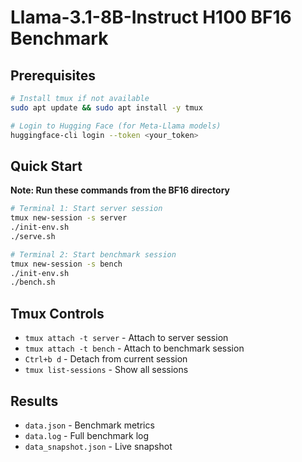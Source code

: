 # Llama-3.1-8B-Instruct H100 BF16 Benchmark

## Prerequisites

```bash
# Install tmux if not available
sudo apt update && sudo apt install -y tmux
```

```bash
# Login to Hugging Face (for Meta-Llama models)
huggingface-cli login --token <your_token>
```

## Quick Start

**Note: Run these commands from the BF16 directory**

```bash
# Terminal 1: Start server session
tmux new-session -s server
./init-env.sh
./serve.sh

# Terminal 2: Start benchmark session  
tmux new-session -s bench
./init-env.sh
./bench.sh
```

## Tmux Controls
- `tmux attach -t server` - Attach to server session
- `tmux attach -t bench` - Attach to benchmark session
- `Ctrl+b d` - Detach from current session
- `tmux list-sessions` - Show all sessions

## Results
- `data.json` - Benchmark metrics
- `data.log` - Full benchmark log
- `data_snapshot.json` - Live snapshot
